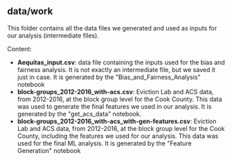 ## data/work

This folder contains all the data files we generated and used as inputs for our analysis (intermediate files).

Content:

* **Aequitas_input.csv**: data file containing the inputs used for the bias and fairness analysis. It is not exactly an intermediate file, but we saved it just in case. It is generated by the "Bias_and_Fairness_Analysis" notebook
* **block-groups_2012-2016_with-acs.csv**: Eviction Lab and ACS data, from 2012-2016, at the block group level for the Cook County. This data was used to generate the final features we used in our analysis. It is generated by the "get_acs_data" notebook.
* **block-groups_2012-2016_with-acs_with-gen-features.csv**: Eviction Lab and ACS data, from 2012-2016, at the block group level for the Cook County, including the features we used for our analysis. This data was used for the final ML analysis. It is generated by the "Feature Generation" notebook
